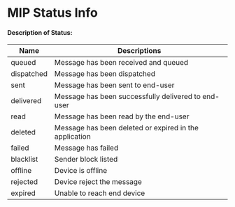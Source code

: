 # MIP Status Info

#### Description of Status:

| Name       | Descriptions                                           |
| ---------- | ------------------------------------------------------ |
| queued     | Message has been received and queued                   |
| dispatched | Message has been dispatched                            |
| sent       | Message has been sent to end-user                      |
| delivered  | Message has been successfully delivered to end-user    |
| read       | Message has been read by the end-user                  |
| deleted    | Message has been deleted or expired in the application |
| failed     | Message has failed                                     |
| blacklist  | Sender block listed                                    |
| offline    | Device is offline                                      |
| rejected   | Device reject the message                              |
| expired    | Unable to reach end device                             |
